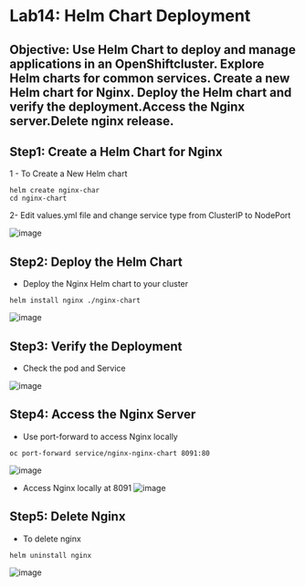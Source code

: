 # Lab14: Helm Chart Deployment

## Objective: Use Helm Chart to deploy and manage applications in an OpenShiftcluster. Explore Helm charts for common services. Create a new Helm chart for Nginx. Deploy the Helm chart and verify the deployment.Access the Nginx server.Delete nginx release.

## Step1: Create a Helm Chart for Nginx

1 - To Create a New Helm chart
```
helm create nginx-char
cd nginx-chart
```

2- Edit values.yml file and change service type from ClusterIP to NodePort 

![image](https://github.com/ramy282/iVolve_OJT/assets/60857262/4c71e9fb-cd2d-4339-8c9c-6be89b72c22b)


## Step2: Deploy the Helm Chart 

- Deploy the Nginx Helm chart to your cluster
  
```
helm install nginx ./nginx-chart
```
![image](https://github.com/ramy282/iVolve_OJT/assets/60857262/1cca3d35-0973-4206-bc60-61b0572759c2)

## Step3: Verify the Deployment

- Check the pod and Service

![image](https://github.com/ramy282/iVolve_OJT/assets/60857262/c143a0df-712d-41a7-86e3-2e16c275b2a8)

## Step4: Access the Nginx Server

- Use port-forward to access Nginx locally
```
oc port-forward service/nginx-nginx-chart 8091:80
```
![image](https://github.com/ramy282/iVolve_OJT/assets/60857262/90ba293a-fd2d-4d7b-8ec6-438716709e9c)

- Access Nginx locally at 8091
![image](https://github.com/ramy282/iVolve_OJT/assets/60857262/f8e1b33e-39ac-49b2-988c-9f0b0bb491ca)

## Step5: Delete Nginx 

- To delete nginx
```
helm uninstall nginx
```
![image](https://github.com/ramy282/iVolve_OJT/assets/60857262/40ace1f4-a690-4cb4-80ef-3dd4e3977a17)
